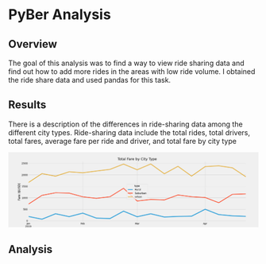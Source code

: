 # PyBer Analysis


## Overview

The goal of this analysis was to find a way to view ride sharing data and find out how to add more rides in the areas with low ride volume. I obtained the ride share data and used pandas for this task.

## Results



There is a description of the differences in ride-sharing data among the different city types. Ride-sharing data include the total rides, total drivers, total fares, average fare per ride and driver, and total fare by city type

![Line Chart](https://github.com/MunTHREE/PyBer_Analysis/blob/main/Challenge_fare_summary.png "Line Chart")

## Analysis
